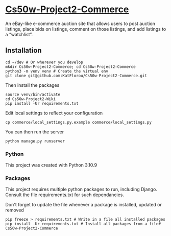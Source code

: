 # [Cs50w-Project2-Commerce](https://cs50.harvard.edu/web/2020/projects/2/commerce/)

An eBay-like e-commerce auction site that allows users to post auction listings, place bids on listings, comment on those listings, and add listings to a “watchlist”.

## Installation

    cd ~/dev # Or wherever you develop
    mkdir Cs50w-Project2-Commerce; cd Cs50w-Project2-Commerce
    python3 -m venv venv # Create the virtual env
    git clone git@github.com:KatFlorou/Cs50w-Project2-Commerce.git 

Then install the packages

    source venv/bin/activate
    cd Cs50w-Project2-Wiki
    pip install -Ur requirements.txt

Edit local settings to reflect your configuration

    cp commerce/local_settings.py.example commerce/local_settings.py

You can then run the server

    python manage.py runserver 

### Python

This project was created with Python 3.10.9

### Packages

This project requires multiple python packages to run, including Django. Consult the file requirements.txt for such dependancies.

Don't forget to update the file whenever a package is installed, updated or removed

    pip freeze > requirements.txt # Write in a file all installed packages
    pip install -Ur requirements.txt # Install all packages from a file#   C s 5 0 w - P r o j e c t 2 - C o m m e r c e  
 